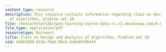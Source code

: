 ```yaml
---
content_type: resource
description: This resource contains information regarding class on design and analysis
  of algorithms, problem set 10.
file: /media/https%3A/open-learning-course-data-rc.s3.amazonaws.com/6-046j-design-and-analysis-of-algorithms-spring-2015/d4865809813b7de690cbdebb0bf8b4f4_MIT6_046JS15_pset10.pdf
file_type: application/pdf
resourcetype: Document
title: Class on Design and Analysis of Algorithms, Problem Set 10
uid: d4865809-813b-7de6-90cb-debb0bf8b4f4
---
```

